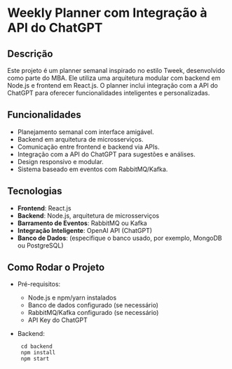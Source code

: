 # Weekly Planner com Integração à API do ChatGPT

## Descrição
Este projeto é um planner semanal inspirado no estilo Tweek, desenvolvido como parte do MBA. Ele utiliza uma arquitetura modular com backend em Node.js e frontend em React.js. O planner inclui integração com a API do ChatGPT para oferecer funcionalidades inteligentes e personalizadas.

## Funcionalidades
- Planejamento semanal com interface amigável.
- Backend em arquitetura de microsserviços.
- Comunicação entre frontend e backend via APIs.
- Integração com a API do ChatGPT para sugestões e análises.
- Design responsivo e modular.
- Sistema baseado em eventos com RabbitMQ/Kafka.

## Tecnologias
- **Frontend**: React.js
- **Backend**: Node.js, arquitetura de microsserviços
- **Barramento de Eventos**: RabbitMQ ou Kafka
- **Integração Inteligente**: OpenAI API (ChatGPT)
- **Banco de Dados**: (especifique o banco usado, por exemplo, MongoDB ou PostgreSQL)

## Como Rodar o Projeto

- Pré-requisitos:
  * Node.js e npm/yarn instalados
  * Banco de dados configurado (se necessário)
  * RabbitMQ/Kafka configurado (se necessário)
  * API Key do ChatGPT
 
- Backend:
  ```
   cd backend
   npm install
   npm start
  
  ```

  



